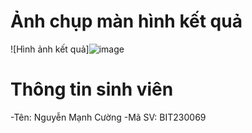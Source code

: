 # Ảnh chụp màn hình kết quả

![Hình ảnh kết quả]![image](https://github.com/user/repo/path_to_image.png)


# Thông tin sinh viên
-Tên: Nguyễn Mạnh Cường
-Mã SV: BIT230069
